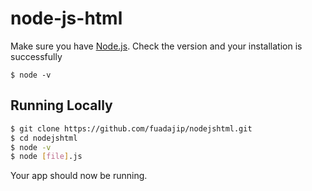 # node-js-html

Make sure you have [Node.js](http://nodejs.org/).
Check the version and your installation is successfully
```
$ node -v
```

## Running Locally

```sh
$ git clone https://github.com/fuadajip/nodejshtml.git
$ cd nodejshtml
$ node -v
$ node [file].js
```

Your app should now be running.